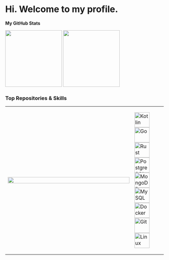 Hi. [](https://user-images.githubusercontent.com/18350557/176309783-0785949b-9127-417c-8b55-ab5a4333674e.gif)Welcome to my profile.
=============================================================================================================================
<b>My GitHub Stats</b>
<div>
    <img height="180em" src="https://github-readme-stats-silk-delta-92.vercel.app/api?username=koliy82&show_icons=true&theme=radical&include_all_commits=true&count_private=true"/>
    <img height="180em" src="https://github-readme-stats-silk-delta-92.vercel.app/api/top-langs/?username=koliy82&layout=compact&count_private=true&theme=radical&exclude_repo=github-readme-stats&hide=jupyter%20notebook,pascal,CMake"/>
</div>

### Top Repositories & Skills
<table width="100%">
    <tr>
        <td width="80%">
            <a href="https://github.com/koliy82/go_tg_bot" align="left"><img align="left" width="100%" src="https://github-readme-stats-silk-delta-92.vercel.app/api/pin/?username=koliy82&repo=go_tg_bot&title_color=0891b2&text_color=ffffff&icon_color=0891b2&bg_color=1c1917&hide_border=true&locale=en" /></a>
        </td>
        <td width="20%">
            <p>
                <a href="https://kotlinlang.org/" target="_blank" rel="noreferrer"><img
                        src="https://raw.githubusercontent.com/danielcranney/readme-generator/main/public/icons/skills/kotlin-colored.svg"
                        width="48" height="48" alt="Kotlin" /></a>
                <a href="https://go.dev/doc/" target="_blank" rel="noreferrer"><img
                        src="https://raw.githubusercontent.com/danielcranney/readme-generator/main/public/icons/skills/go-colored.svg"
                        width="48" height="48" alt="Go" /></a>
                <a href="https://www.rust-lang.org/" target="_blank" rel="noreferrer"><img
                        src="https://raw.githubusercontent.com/danielcranney/readme-generator/main/public/icons/skills/rust.svg"
                        width="48" height="48" alt="Rust" /></a><br/>
                <a href="https://www.postgresql.org/" target="_blank" rel="noreferrer"><img
                        src="https://raw.githubusercontent.com/danielcranney/readme-generator/main/public/icons/skills/postgresql-colored.svg"
                        width="48" height="48" alt="PostgreSQL" /></a>
                <a href="https://www.mongodb.com/" target="_blank" rel="noreferrer"><img
                        src="https://raw.githubusercontent.com/danielcranney/readme-generator/main/public/icons/skills/mongodb-colored.svg"
                        width="48" height="48" alt="MongoDB" /></a>
                <a href="https://www.mysql.com/" target="_blank" rel="noreferrer"><img
                        src="https://raw.githubusercontent.com/danielcranney/readme-generator/main/public/icons/skills/mysql-colored.svg"
                        width="48" height="48" alt="MySQL" /></a><br/>
                <a href="https://www.docker.com/" target="_blank" rel="noreferrer"><img
                    src="https://raw.githubusercontent.com/danielcranney/readme-generator/main/public/icons/skills/docker-colored.svg"
                    width="48" height="48" alt="Docker" /></a>
                <a href="https://git-scm.com/" target="_blank" rel="noreferrer"><img
                    src="https://raw.githubusercontent.com/danielcranney/readme-generator/main/public/icons/skills/git-colored.svg"
                    width="48" height="48" alt="Git" /></a>
                <a href="https://www.linux.org" target="_blank" rel="noreferrer"><img
                        src="https://raw.githubusercontent.com/danielcranney/readme-generator/main/public/icons/skills/linux-colored.svg"
                        width="48" height="48" alt="Linux" /></a>
            </p>
        </td>
    </tr>
  </table>